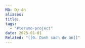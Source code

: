 ```yaml
---
Mã: Dự án
aliases: 
title: 
tags:
  - "#terumo-project"
date: 2025-01-01
Related: "[[0. Danh sách dự án]]"
---
```

